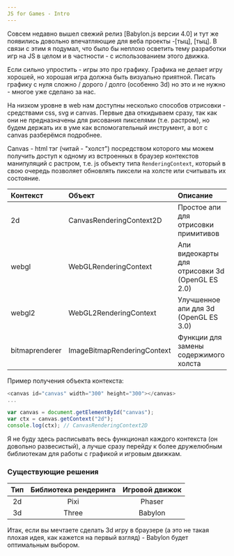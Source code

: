 ```yaml
---
JS for Games - Intro
---
```

Совсем недавно вышел свежий релиз [Babylon.js версии 4.0] и тут же появились
довольно впечатляющие для веба проекты -[тыц], [тыц].
В связи с этим я подумал, что было бы неплохо осветить тему разработки игр на JS
в целом и в частности - с использованием этого движка.

Если сильно упростить - игры это про графику. Графика не делает игру хорошей, но хорошая игра
должна быть визуально приятной. Писать графику с нуля сложно / дорого / долго (особенно 3d)
но это и не нужно - многое уже сделано за нас.

На низком уровне в web нам доступны несколько способов отрисовки - средствами css, svg и canvas.
Первые два откидываем сразу, так как они не предназначены для рисования пикселями (т.е. растром),
но будем держать их в уме как вспомогательный инструмент, а вот с canvas разберёмся подробнее.

Canvas - html тэг (читай - "холст") посредством которого мы можем получить доступ к одному из встроенных
в браузер контекстов манипуляций с растром, т.е. js объекту типа `RenderingContext`,
который в свою очередь позволяет обновлять пиксели на холсте или считывать их состояние.



Контекст        |Объект                        | Описание                                       |
:---------------|:-----------------------------|:-----------------------------------------------|
2d              | CanvasRenderingContext2D     | Простое апи для отрисовки примитивов           |
webgl           | WebGLRenderingContext        | Апи видеокарты для отрисовки 3d (OpenGL ES 2.0)|
webgl2          | WebGL2RenderingContext       | Улучшенное апи для 3d (OpenGL ES 3.0)          |
bitmaprenderer  | ImageBitmapRenderingContext  | Функции для замены содержимого холста          |

Пример получения объекта контекста:

```javascript
<canvas id="canvas" width="300" height="300"></canvas>
...

var canvas = document.getElementById("canvas");
var ctx = canvas.getContext("2d");
console.log(ctx); // CanvasRenderingContext2D
```

Я не буду здесь расписывать весь функционал каждого контекста (он довольно развесистый),
а лучше сразу перейду к более дружелюбным библиотекам для работы с графикой и игровым движкам.


### Существующие решения

Тип             |Библиотека рендеринга         | Игровой движок                  |
:--------------:|:----------------------------:|:-------------------------------:|
2d              | Pixi                         | Phaser                          |
3d              | Three                        | Babylon                         |

Итак, если вы мечтаете сделать 3d игру в браузере (а это не такая плохая идея, как кажется
на первый взгляд) - Babylon будет оптимальным выбором.

